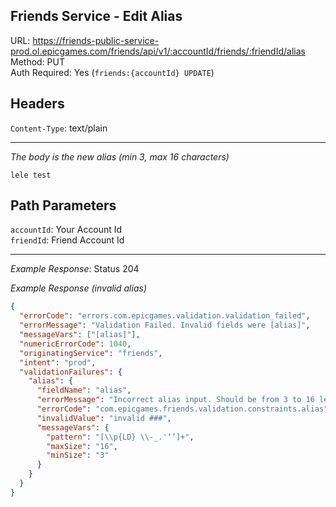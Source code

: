 ## Friends Service - Edit Alias

URL: https://friends-public-service-prod.ol.epicgames.com/friends/api/v1/:accountId/friends/:friendId/alias \
Method: PUT \
Auth Required: Yes (`friends:{accountId} UPDATE`)

## Headers

`Content-Type`: text/plain

---

_The body is the new alias (min 3, max 16 characters)_

```
lele test
```

## Path Parameters

`accountId`: Your Account Id <br/>
`friendId`: Friend Account Id

---

_Example Response_: Status 204

_Example Response (invalid alias)_

```json
{
  "errorCode": "errors.com.epicgames.validation.validation_failed",
  "errorMessage": "Validation Failed. Invalid fields were [alias]",
  "messageVars": ["[alias]"],
  "numericErrorCode": 1040,
  "originatingService": "friends",
  "intent": "prod",
  "validationFailures": {
    "alias": {
      "fieldName": "alias",
      "errorMessage": "Incorrect alias input. Should be from 3 to 16 letters, digits, spaces, -, _, . or emoji.",
      "errorCode": "com.epicgames.friends.validation.constraints.alias",
      "invalidValue": "invalid ###",
      "messageVars": {
        "pattern": "[\\p{LD} \\-_.'‘’]+",
        "maxSize": "16",
        "minSize": "3"
      }
    }
  }
}
```

